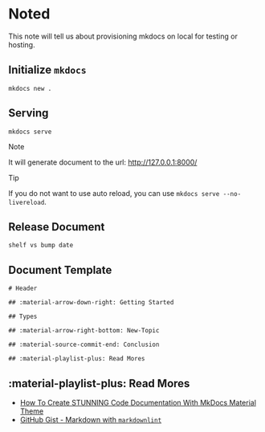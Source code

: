 # Noted

This note will tell us about provisioning mkdocs on local for testing or hosting.

## Initialize `mkdocs`

```shell
mkdocs new .
```

## Serving

```shell
mkdocs serve
```

> [!NOTE]
> It will generate document to the url: http://127.0.0.1:8000/

> [!TIP]
> If you do not want to use auto reload, you can use `mkdocs serve --no-livereload`.

## Release Document

```shell
shelf vs bump date
```

## Document Template

```text
# Header

## :material-arrow-down-right: Getting Started

## Types

## :material-arrow-right-bottom: New-Topic

## :material-source-commit-end: Conclusion

## :material-playlist-plus: Read Mores
```

## :material-playlist-plus: Read Mores

- [How To Create STUNNING Code Documentation With MkDocs Material Theme](https://www.youtube.com/watch?v=Q-YA_dA8C20)
- [GitHub Gist - Markdown with `markdownlint`](https://gist.github.com/ahgraber/9ad4d0086a3f239f7872b7f33ebbe4c5#markdown-with-markdownlint)
